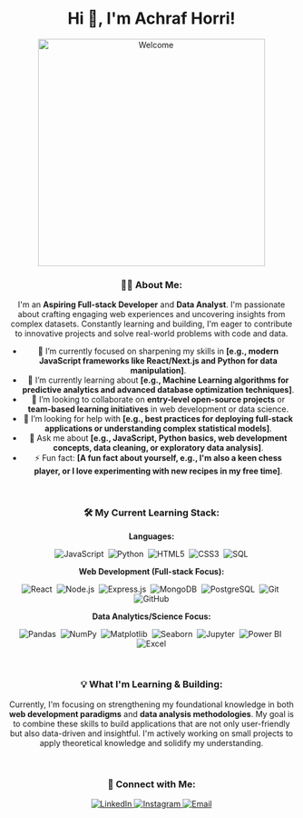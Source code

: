 <div align="center">

# Hi 👋, I'm Achraf Horri!
<img src="[https://videos.openai.com/vg-assets/assets%2Ftask_01k1gzn8qhfkx8qc7xzcg3kqdt%2Ftask_01k1gzn8qhfkx8qc7xzcg3kqdt_genid_4aef12af-ce0a-48a8-832e-c2542f6f9f69_25_07_31_19_35_337276%2Fvideos%2F00000_148850540%2Fsource.mp4?st=2025-08-03T20%3A54%3A25Z&se=2025-08-09T21%3A54%3A25Z&sks=b&skt=2025-08-03T20%3A54%3A25Z&ske=2025-08-09T21%3A54%3A25Z&sktid=a48cca56-e6da-484e-a814-9c849652bcb3&skoid=aa5ddad1-c91a-4f0a-9aca-e20682cc8969&skv=2019-02-02&sv=2018-11-09&sr=b&sp=r&spr=https%2Chttp&sig=NElpuJFj2YNw8G%2ByKq95h2YZEhzXm%2BvQ7qSDzx6DQ%2FU%3D&az=oaivgprodscus](https://videos.openai.com/vg-assets/assets%2Ftask_01k1q27983eqpr4f2kc28gvxan%2Ftask_01k1q27983eqpr4f2kc28gvxan_genid_571196dc-fe78-4267-bbeb-1cba0c1319be_25_08_03_04_15_904424%2Fvideos%2F00000_25095562%2Fsource.mp4?st=2025-08-03T21%3A53%3A16Z&se=2025-08-09T22%3A53%3A16Z&sks=b&skt=2025-08-03T21%3A53%3A16Z&ske=2025-08-09T22%3A53%3A16Z&sktid=a48cca56-e6da-484e-a814-9c849652bcb3&skoid=aa5ddad1-c91a-4f0a-9aca-e20682cc8969&skv=2019-02-02&sv=2018-11-09&sr=b&sp=r&spr=https%2Chttp&sig=0lR7W2w66d5OX9%2BWryAc%2FckPPCAenJCaIgBHxs%2BgI0c%3D&az=oaivgprodscus)" alt="Welcome" width="400" controls />
<br>

### 🧑‍💻 About Me:
I'm an **Aspiring Full-stack Developer** and **Data Analyst**. I'm passionate about crafting engaging web experiences and uncovering insights from complex datasets. Constantly learning and building, I'm eager to contribute to innovative projects and solve real-world problems with code and data.

- 🔭 I’m currently focused on sharpening my skills in **[e.g., modern JavaScript frameworks like React/Next.js and Python for data manipulation]**.
- 🌱 I’m currently learning about **[e.g., Machine Learning algorithms for predictive analytics and advanced database optimization techniques]**.
- 👯 I’m looking to collaborate on **entry-level open-source projects** or **team-based learning initiatives** in web development or data science.
- 🤔 I’m looking for help with **[e.g., best practices for deploying full-stack applications or understanding complex statistical models]**.
- 💬 Ask me about **[e.g., JavaScript, Python basics, web development concepts, data cleaning, or exploratory data analysis]**.
- ⚡ Fun fact: **[A fun fact about yourself, e.g., I'm also a keen chess player, or I love experimenting with new recipes in my free time]**.

<br>

### 🛠️ My Current Learning Stack:

**Languages:** <br>
<p align="center">
    <img src="https://img.shields.io/badge/JavaScript-F7DF1E?style=for-the-badge&logo=javascript&logoColor=black" alt="JavaScript" />&nbsp;
    <img src="https://img.shields.io/badge/Python-3776AB?style=for-the-badge&logo=python&logoColor=white" alt="Python" />&nbsp;
    <img src="https://img.shields.io/badge/HTML5-E34F26?style=for-the-badge&logo=html5&logoColor=white" alt="HTML5" />&nbsp;
    <img src="https://img.shields.io/badge/CSS3-1572B6?style=for-the-badge&logo=css3&logoColor=white" alt="CSS3" />&nbsp;
    <img src="https://img.shields.io/badge/SQL-4479A1?style=for-the-badge&logo=postgresql&logoColor=white" alt="SQL" />
</p>

**Web Development (Full-stack Focus):** <br>
<p align="center">
    <img src="https://img.shields.io/badge/React-20232A?style=for-the-badge&logo=react&logoColor=61DAFB" alt="React" />&nbsp;
    <img src="https://img.shields.io/badge/Node.js-339933?style=for-the-badge&logo=node.js&logoColor=white" alt="Node.js" />&nbsp;
    <img src="https://img.shields.io/badge/Express.js-000000?style=for-the-badge&logo=express&logoColor=white" alt="Express.js" />&nbsp;
    <img src="https://img.shields.io/badge/MongoDB-47A248?style=for-the-badge&logo=mongodb&logoColor=white" alt="MongoDB" />&nbsp;
    <img src="https://img.shields.io/badge/PostgreSQL-316192?style=for-the-badge&logo=postgresql&logoColor=white" alt="PostgreSQL" />&nbsp;
    <img src="https://img.shields.io/badge/Git-F05032?style=for-the-badge&logo=git&logoColor=white" alt="Git" />&nbsp;
    <img src="https://img.shields.io/badge/GitHub-181717?style=for-the-badge&logo=github&logoColor=white" alt="GitHub" />
</p>

**Data Analytics/Science Focus:** <br>
<p align="center">
    <img src="https://img.shields.io/badge/Pandas-150458?style=for-the-badge&logo=pandas&logoColor=white" alt="Pandas" />&nbsp;
    <img src="https://img.shields.io/badge/NumPy-013243?style=for-the-badge&logo=numpy&logoColor=white" alt="NumPy" />&nbsp;
    <img src="https://img.shields.io/badge/Matplotlib-339933?style=for-the-badge&logo=matplotlib&logoColor=white" alt="Matplotlib" />&nbsp;
    <img src="https://img.shields.io/badge/Seaborn-092E20?style=for-the-badge&logo=seaborn&logoColor=white" alt="Seaborn" />&nbsp;
    <img src="https://img.shields.io/badge/Jupyter-F37626?style=for-the-badge&logo=jupyter&logoColor=white" alt="Jupyter" />&nbsp;
    <img src="https://img.shields.io/badge/Power_BI-F2C811?style=for-the-badge&logo=power-bi&logoColor=black" alt="Power BI" />&nbsp;
    <img src="https://img.shields.io/badge/Excel-217346?style=for-the-badge&logo=microsoft-excel&logoColor=white" alt="Excel" />
</p>

<br>

### 💡 What I'm Learning & Building:
Currently, I'm focusing on strengthening my foundational knowledge in both **web development paradigms** and **data analysis methodologies**. My goal is to combine these skills to build applications that are not only user-friendly but also data-driven and insightful. I'm actively working on small projects to apply theoretical knowledge and solidify my understanding.

<br>



### 📧 Connect with Me:


<p align="center">
<span> <a href="https://linkedin.com/in/achrafhorri1996/" target="_blank">
    <img src="https://img.shields.io/badge/LinkedIn-0077B5?style=for-the-badge&logo=linkedin&logoColor=white" alt="LinkedIn" />
  </a></span>
 <span><a href="https://instagram.com/achrafhorri/" target="_blank">
    <img src="https://img.shields.io/badge/Instagram-E4405F?style=for-the-badge&logo=instagram&logoColor=white" alt="Instagram" />
  </a></span>
 <span><a href="mailto:horri achraf">
    <img src="https://img.shields.io/badge/Email-D14836?style=for-the-badge&logo=gmail&logoColor=white" alt="Email" />
  </a></span>
  </p>
<br>

</div>
